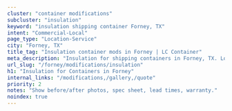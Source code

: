 ```yaml
---
cluster: "container modifications"
subcluster: "insulation"
keyword: "insulation shipping container Forney, TX"
intent: "Commercial-Local"
page_type: "Location-Service"
city: "Forney, TX"
title_tag: "Insulation container mods in Forney | LC Container"
meta_description: "Insulation for shipping containers in Forney, TX. Local fabrication & pro install. LC Container — Since 2003. Get a quote."
url_slug: "/forney/modifications/insulation"
h1: "Insulation for Containers in Forney"
internal_links: "/modifications,/gallery,/quote"
priority: 2
notes: "Show before/after photos, spec sheet, lead times, warranty."
noindex: true
---
```


<!-- TODO: Add unique city/inventory copy, images, and internal links here. -->
